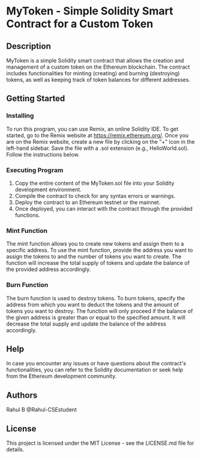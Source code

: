 # MyToken - Simple Solidity Smart Contract for a Custom Token

## Description
MyToken is a simple Solidity smart contract that allows the creation and management of a custom token on the Ethereum blockchain. The contract includes functionalities for minting (creating) and burning (destroying) tokens, as well as keeping track of token balances for different addresses.

## Getting Started
### Installing
To run this program, you can use Remix, an online Solidity IDE. To get started, go to the Remix website at https://remix.ethereum.org/.
Once you are on the Remix website, create a new file by clicking on the "+" icon in the left-hand sidebar. Save the file with a .sol extension (e.g., HelloWorld.sol). Follow the instructions below.

### Executing Program
1. Copy the entire content of the MyToken.sol file into your Solidity development environment.
2. Compile the contract to check for any syntax errors or warnings.
3. Deploy the contract to an Ethereum testnet or the mainnet.
4. Once deployed, you can interact with the contract through the provided functions.

### Mint Function
The mint function allows you to create new tokens and assign them to a specific address. To use the mint function, provide the address you want to assign the tokens to and the number of tokens you want to create. The function will increase the total supply of tokens and update the balance of the provided address accordingly.

### Burn Function
The burn function is used to destroy tokens. To burn tokens, specify the address from which you want to deduct the tokens and the amount of tokens you want to destroy. The function will only proceed if the balance of the given address is greater than or equal to the specified amount. It will decrease the total supply and update the balance of the address accordingly.

## Help
In case you encounter any issues or have questions about the contract's functionalities, you can refer to the Solidity documentation or seek help from the Ethereum development community.

## Authors
Rahul B
@Rahul-CSEstudent

## License
This project is licensed under the MIT License - see the LICENSE.md file for details.
